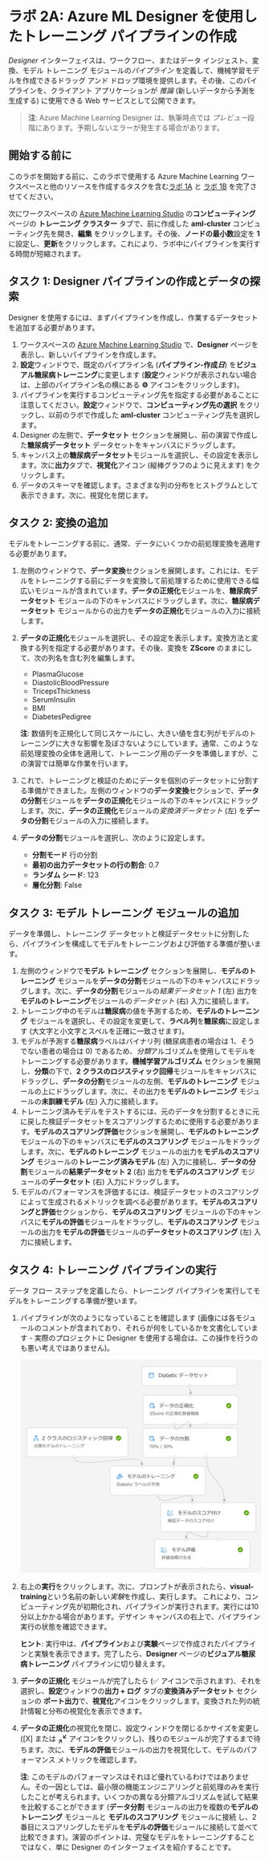 ﻿# ラボ 2A: Azure ML Designer を使用したトレーニング パイプラインの作成

*Designer* インターフェイスは、ワークフロー、またはデータ インジェスト、変換、モデル トレーニング モジュールの*パイプライン* を定義して、機械学習モデルを作成できるドラッグ アンド ドロップ環境を提供します。その後、このパイプラインを、クライアント アプリケーションが *推論* (新しいデータから予測を生成する) に使用できる Web サービスとして公開できます。

> **注**: Azure Machine Learning Designer は、執筆時点では *プレビュー*段階にあります。予期しないエラーが発生する場合があります。

## 開始する前に

このラボを開始する前に、このラボで使用する Azure Machine Learning ワークスペースと他のリソースを作成するタスクを含む[ラボ 1A](Lab01A.md) と [ラボ 1B](Lab01B.md) を完了させてください。

次にワークスペースの [Azure Machine Learning Studio](https://ml.azure.com) の**コンピューティング** ページの **トレーニング クラスター** タブで、前に作成した **aml-cluster** コンピューティング先を開き、**編集** をクリックします。その後、**ノードの最小数**設定を **1** に設定し、**更新**をクリックします。これにより、ラボ中にパイプラインを実行する時間が短縮されます。

## タスク 1: Designer パイプラインの作成とデータの探索

Designer を使用するには、まずパイプラインを作成し、作業するデータセットを追加する必要があります。

1. ワークスペースの [Azure Machine Learning Studio](https://ml.azure.com) で、**Designer** ページを表示し、新しいパイプラインを作成します。
2. **設定**ウィンドウで、既定のパイプライン名 (**パイプライン-作成*日***) を**ビジュアル糖尿病トレーニング**に変更します (**設定**ウィンドウが表示されない場合は、上部のパイプライン名の横にある **&#9881;** アイコンをクリックします)。
3. パイプラインを実行するコンピューティング先を指定する必要があることに注意してください。**設定**ウィンドウで、**コンピューティング先の選択** をクリックし、以前のラボで作成した **aml-cluster** コンピューティング先を選択します。
4. Designer の左側で、**データセット** セクションを展開し、前の演習で作成した**糖尿病データセット** データセットをキャンバスにドラッグします。
5. キャンバス上の**糖尿病データセット**モジュールを選択し、その設定を表示します。次に**出力**タブで、**視覚化**アイコン (縦棒グラフのように見えます) をクリックします。
6. データのスキーマを確認します。さまざまな列の分布をヒストグラムとして表示できます。次に、視覚化を閉じます。

## タスク 2: 変換の追加

モデルをトレーニングする前に、通常、データにいくつかの前処理変換を適用する必要があります。

1. 左側のウィンドウで、**データ変換**セクションを展開します。これには、モデルをトレーニングする前にデータを変換して前処理するために使用できる幅広いモジュールが含まれています。**データの正規化**モジュールを、**糖尿病データセット** モジュールの下のキャンバスにドラッグします。次に、**糖尿病データセット** モジュールからの出力を**データの正規化**モジュールの入力に接続します。
2. **データの正規化**モジュールを選択し、その設定を表示します。変換方法と変換する列を指定する必要があります。その後、変換を **ZScore** のままにして、次の列名を含む列を編集します。
    * PlasmaGlucose
    * DiastolicBloodPressure
    * TricepsThickness
    * SerumInsulin
    * BMI
    * DiabetesPedigree

    **注**: 数値列を正規化して同じスケールにし、大きい値を含む列がモデルのトレーニングに大きな影響を及ぼさないようにしています。通常、このような前処理変換の全体を適用して、トレーニング用のデータを準備しますが、この演習では簡単な作業を行います。

3. これで、トレーニングと検証のためにデータを個別のデータセットに分割する準備ができました。左側のウィンドウの**データ変換**セクションで、**データの分割**モジュールを**データの正規化**モジュールの下のキャンバスにドラッグします。次に、**データの正規化**モジュールの*変換済データセット* (左) を**データの分割**モジュールの入力に接続します。
4. **データの分割**モジュールを選択し、次のように設定します。
    * **分割モード** 行の分割
    * **最初の出力データセットの行の割合**: 0.7
    * **ランダム シード**: 123
    * **層化分割**: False

## タスク 3: モデル トレーニング モジュールの追加

データを準備し、トレーニング データセットと検証データセットに分割したら、パイプラインを構成してモデルをトレーニングおよび評価する準備が整います。

1. 左側のウィンドウで**モデル トレーニング** セクションを展開し、**モデルのトレーニング** モジュールを**データの分割**モジュールの下のキャンバスにドラッグします。次に、**データの分割**モジュールの*結果データセット 1* (左) 出力を**モデルのトレーニング**モジュールの*データセット* (右) 入力に接続します。
2. トレーニング中のモデルは**糖尿病**の値を予測するため、**モデルのトレーニング** モジュールを選択し、その設定を変更して、**ラベル列**を**糖尿病**に設定します (大文字と小文字とスペルを正確に一致させます)。
3. モデルが予測する**糖尿病**ラベルはバイナリ列 (糖尿病患者の場合は 1、そうでない患者の場合は 0) であるため、*分類*アルゴリズムを使用してモデルをトレーニングする必要があります。**機械学習アルゴリズム** セクションを展開し、**分類**の下で、**2 クラスのロジスティック回帰**モジュールをキャンバスにドラッグし、**データの分割**モジュールの左側、**モデルのトレーニング** モジュールの上にドラッグします。次に、その出力を**モデルのトレーニング** モジュールの**未訓練モデル** (左) 入力に接続します。
4. トレーニング済みモデルをテストするには、元のデータを分割するときに元に戻した検証データセットをスコアリングするために使用する必要があります。**モデルのスコアリング評価**セクションを展開し、**モデルのトレーニング** モジュールの下のキャンバスに**モデルのスコアリング** モジュールをドラッグします。次に、**モデルのトレーニング** モジュールの出力を**モデルのスコアリング** モジュールの**トレーニング済みモデル** (左) 入力に接続し、**データの分割**モジュールの**結果データセット 2** (右) 出力を**モデルのスコアリング** モジュールの**データセット** (右) 入力にドラッグします。
5. モデルのパフォーマンスを評価するには、検証データセットのスコアリングによって生成されるメトリックを調べる必要があります。**モデルのスコアリングと評価**セクションから、**モデルのスコアリング** モジュールの下のキャンバスに**モデルの評価**モジュールをドラッグし、**モデルのスコアリング** モジュールの出力を**モデルの評価**モジュールの**データセットのスコアリング** (左) 入力に接続します。

## タスク 4:  トレーニング パイプラインの実行

データ フロー ステップを定義したら、トレーニング パイプラインを実行してモデルをトレーニングする準備が整います。

1. パイプラインが次のようになっていることを確認します (画像には各モジュールのコメントが含まれており、それらが何をしているかを文書化しています - 実際のプロジェクトに Designer を使用する場合は、この操作を行うのも悪い考えではありません)。

    ![ビジュアル トレーニング パイプライン](images/visual-training.jpg)

2. 右上の**実行**をクリックします。次に、プロンプトが表示されたら、**visual-training**という名前の新しい*実験*を作成し、実行します。  これにより、コンピューティング先が初期化され、パイプラインが実行されます。実行には10分以上かかる場合があります。デザイン キャンバスの右上で、パイプライン実行の状態を確認できます。

    **ヒント**: 実行中は、**パイプライン**および**実験**ページで作成されたパイプラインと実験を表示できます。完了したら、**Designer** ページの**ビジュアル糖尿病トレーニング** パイプラインに切り替えます。

3. **データの正規化** モジュールが完了したら (&#x2705; アイコンで示されます)、それを選択し、**設定**ウィンドウの**出力 + ログ** タブの**変換済みデータセット** セクションの **ポート出力**で、**視覚化**アイコンをクリックします。変換された列の統計情報と分布の視覚化を表示できます。
4. **データの正規化**の視覚化を閉じ、設定ウィンドウを閉じるかサイズを変更し ([X] または **<sub>&#8599;</sub><sup>&#8601;</sup>** アイコンをクリックし)、残りのモジュールが完了するまで待ちます。次に、**モデルの評価**モジュールの出力を視覚化して、モデルのパフォーマンス メトリックを確認します。

    **注**: このモデルのパフォーマンスはそれほど優れているわけではありません。その一因としては、最小限の機能エンジニアリングと前処理のみを実行したことが考えられます。いくつかの異なる分類アルゴリズムを試して結果を比較することができます (**データ分割** モジュールの出力を複数の**モデルのトレーニング** モジュールと **モデルのスコアリング** モジュールに接続 し、2 番目にスコアリングしたモデルを**モデルの評価**モジュールに接続して並べて比較できます)。演習のポイントは、完璧なモデルをトレーニングすることではなく、単に Designer のインターフェイスを紹介することです。
